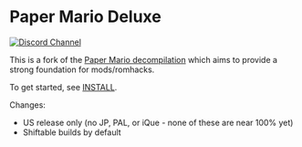 # Paper Mario Deluxe

[![Discord Channel][discord-badge]][discord]

This is a fork of the [Paper Mario decompilation](papermario-repo) which aims to provide a strong foundation for mods/romhacks.

To get started, see [INSTALL](INSTALL.md).

Changes:

- US release only (no JP, PAL, or iQue - none of these are near 100% yet)
- Shiftable builds by default

[discord]: https://discord.gg/urUm3VG
[discord-badge]: https://img.shields.io/discord/279322074412089344?color=%237289DA&logo=discord&logoColor=ffffff

[papermario-repo]: https://github.com/pmret/papermario
